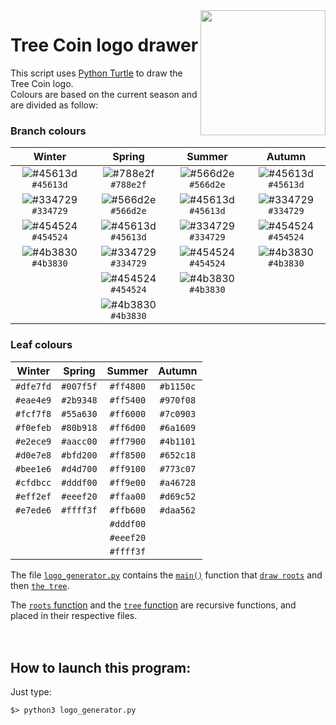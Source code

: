 <img align="right" width="200" src="https://treecoin.online/wp-content/uploads/2021/07/spring_250.png">

# Tree Coin logo drawer
This script uses [Python Turtle](https://docs.python.org/3/library/turtle.html) to draw the Tree Coin logo.<br />
Colours are based on the current season and are divided as follow:

### Branch colours
| Winter    | Spring    | Summer    | Autumn    |
|:---------:|:---------:|:---------:|:---------:|
| ![#45613d](https://via.placeholder.com/15/45613d/000000?text=+) `#45613d` | ![#788e2f](https://via.placeholder.com/15/788e2f/000000?text=+) `#788e2f` | ![#566d2e](https://via.placeholder.com/15/566d2e/000000?text=+) `#566d2e` | ![#45613d](https://via.placeholder.com/15/45613d/000000?text=+) `#45613d` |
| ![#334729](https://via.placeholder.com/15/334729/000000?text=+) `#334729` | ![#566d2e](https://via.placeholder.com/15/566d2e/000000?text=+) `#566d2e` | ![#45613d](https://via.placeholder.com/15/45613d/000000?text=+) `#45613d` | ![#334729](https://via.placeholder.com/15/334729/000000?text=+) `#334729` |
| ![#454524](https://via.placeholder.com/15/454524/000000?text=+) `#454524` | ![#45613d](https://via.placeholder.com/15/45613d/000000?text=+) `#45613d` | ![#334729](https://via.placeholder.com/15/334729/000000?text=+) `#334729` | ![#454524](https://via.placeholder.com/15/454524/000000?text=+) `#454524` |
| ![#4b3830](https://via.placeholder.com/15/4b3830/000000?text=+) `#4b3830` | ![#334729](https://via.placeholder.com/15/334729/000000?text=+) `#334729` | ![#454524](https://via.placeholder.com/15/454524/000000?text=+) `#454524` | ![#4b3830](https://via.placeholder.com/15/4b3830/000000?text=+) `#4b3830` |
|           | ![#454524](https://via.placeholder.com/15/454524/000000?text=+) `#454524` | ![#4b3830](https://via.placeholder.com/15/4b3830/000000?text=+) `#4b3830` |           |
|           | ![#4b3830](https://via.placeholder.com/15/4b3830/000000?text=+) `#4b3830` |           |           |

### Leaf colours
| Winter    | Spring    | Summer    | Autumn    |
|:---------:|:---------:|:---------:|:---------:|
| `#dfe7fd` | `#007f5f` | `#ff4800` | `#b1150c` |
| `#eae4e9` | `#2b9348` | `#ff5400` | `#970f08` |
| `#fcf7f8` | `#55a630` | `#ff6000` | `#7c0903` |
| `#f0efeb` | `#80b918` | `#ff6d00` | `#6a1609` |
| `#e2ece9` | `#aacc00` | `#ff7900` | `#4b1101` |
| `#d0e7e8` | `#bfd200` | `#ff8500` | `#652c18` |
| `#bee1e6` | `#d4d700` | `#ff9100` | `#773c07` |
| `#cfdbcc` | `#dddf00` | `#ff9e00` | `#a46728` |
| `#eff2ef` | `#eeef20` | `#ffaa00` | `#d69c52` |
| `#e7ede6` | `#ffff3f` | `#ffb600` | `#daa562` |
|           |           | `#dddf00` |           |
|           |           | `#eeef20` |           |
|           |           | `#ffff3f` |           |

The file [`logo_generator.py`](https://github.com/Tree-Coin/Logo/blob/master/logo_generator.py) contains the [`main()`](https://github.com/Tree-Coin/Logo/blob/b7bed7a6cfe6d04c17b377b3c0d891d67bcaaf46/logo_generator.py#L162-L216) function that [`draw roots`](https://github.com/Tree-Coin/Logo/blob/b7bed7a6cfe6d04c17b377b3c0d891d67bcaaf46/logo_generator.py#L202) and then [`the tree`](https://github.com/Tree-Coin/Logo/blob/b7bed7a6cfe6d04c17b377b3c0d891d67bcaaf46/logo_generator.py#L209).

The [`roots` function](https://github.com/Tree-Coin/Logo/blob/b7bed7a6cfe6d04c17b377b3c0d891d67bcaaf46/roots.py#L21) and the [`tree` function](https://github.com/Tree-Coin/Logo/blob/b7bed7a6cfe6d04c17b377b3c0d891d67bcaaf46/tree.py#L22) are recursive functions, and placed in their respective files.
<br>
<br>
<br>

## How to launch this program:

Just type:
```
$> python3 logo_generator.py
```


